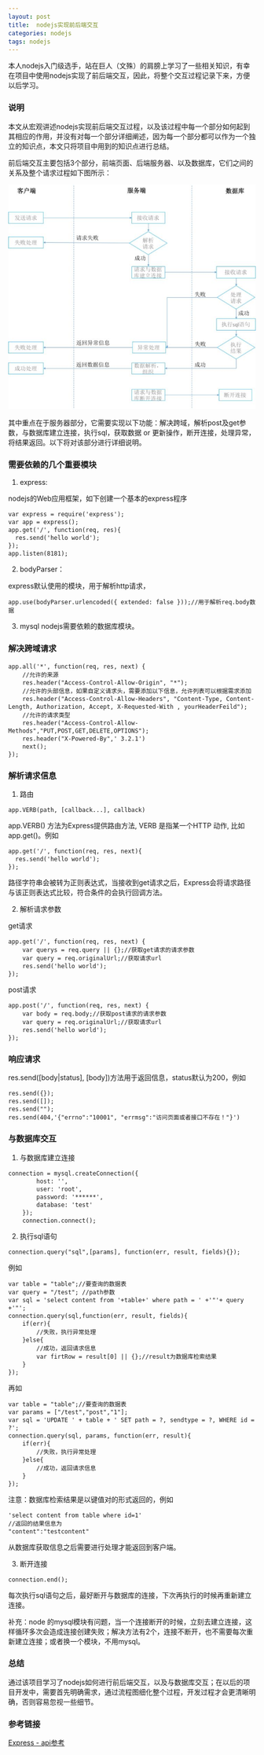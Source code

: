 ```yaml
---
layout: post
title:  nodejs实现前后端交互
categories: nodejs
tags: nodejs
---
```


本人nodejs入门级选手，站在巨人（文殊）的肩膀上学习了一些相关知识，有幸在项目中使用nodejs实现了前后端交互，因此，将整个交互过程记录下来，方便以后学习。

### 说明
本文从宏观讲述nodejs实现前后端交互过程，以及该过程中每一个部分如何起到其相应的作用，并没有对每一个部分详细阐述，因为每一个部分都可以作为一个独立的知识点，本文只将项目中用到的知识点进行总结。

前后端交互主要包括3个部分，前端页面、后端服务器、以及数据库，它们之间的关系及整个请求过程如下图所示：

![Alt text]( /images/前后端交互.jpg "前后端交互")

其中重点在于服务器部分，它需要实现以下功能：解决跨域，解析post及get参数，与数据库建立连接，执行sql，获取数据 or 更新操作，断开连接，处理异常，将结果返回。以下将对该部分进行详细说明。

### 需要依赖的几个重要模块
1. express:

nodejs的Web应用框架，如下创建一个基本的express程序
```
var express = require('express');
var app = express();
app.get('/', function(req, res){
  res.send('hello world');
});
app.listen(8181);
```
2. bodyParser：

express默认使用的模块，用于解析http请求，

```
app.use(bodyParser.urlencoded({ extended: false }));//用于解析req.body数据
```
3. mysql
nodejs需要依赖的数据库模块。

### 解决跨域请求
```
app.all('*', function(req, res, next) {
    //允许的来源
    res.header("Access-Control-Allow-Origin", "*");
    //允许的头部信息，如果自定义请求头，需要添加以下信息，允许列表可以根据需求添加
    res.header("Access-Control-Allow-Headers", "Content-Type, Content-Length, Authorization, Accept, X-Requested-With , yourHeaderFeild");
    //允许的请求类型
    res.header("Access-Control-Allow-Methods","PUT,POST,GET,DELETE,OPTIONS");
    res.header("X-Powered-By",' 3.2.1')
    next();
});
```

### 解析请求信息
1. 路由
```
app.VERB(path, [callback...], callback)
```
app.VERB() 方法为Express提供路由方法, VERB 是指某一个HTTP 动作, 比如 app.get()。例如
```
app.get('/', function(req, res, next){
  res.send('hello world');
});
```
路径字符串会被转为正则表达式，当接收到get请求之后，Express会将请求路径与该正则表达式比较，符合条件的会执行回调方法。

2. 解析请求参数

get请求
```
app.get('/', function(req, res, next) {
    var querys = req.query || {};//获取get请求的请求参数
    var query = req.originalUrl;//获取请求url
    res.send('hello world');
});
```

post请求
```
app.post('/', function(req, res, next) {
    var body = req.body;//获取post请求的请求参数
    var query = req.originalUrl;//获取请求url
    res.send('hello world');
});
```

### 响应请求
res.send([body|status], [body])方法用于返回信息，status默认为200，例如

```
res.send({});
res.send([]);
res.send("");
res.send(404,'{"errno":"10001", "errmsg":"访问页面或者接口不存在！"}')
```
### 与数据库交互
1. 与数据库建立连接
```
connection = mysql.createConnection({
        host: '',
        user: 'root',
        password: '******',
        database: 'test'
    });
    connection.connect();
```
2. 执行sql语句
```
connection.query("sql",[params], function(err, result, fields){});
```
例如
```
var table = "table";//要查询的数据表
var query = "/test"; //path参数
var sql = 'select content from '+table+' where path = ' +'"'+ query +'"';
connection.query(sql,function(err, result, fields){
    if(err){
        //失败，执行异常处理
    }else{
        //成功，返回请求信息
        var firtRow = result[0] || {};//result为数据库检索结果
    }
});
```
再如
```
var table = "table";//要查询的数据表
var params = ["/test","post","1"];
var sql = 'UPDATE ' + table + ' SET path = ?, sendtype = ?, WHERE id = ?';
connection.query(sql, params, function(err, result){
    if(err){
        //失败，执行异常处理
    }else{
        //成功，返回请求信息
    }
});
```
注意：数据库检索结果是以键值对的形式返回的，例如
```
'select content from table where id=1'
//返回的结果信息为
"content":"testcontent"
```
从数据库获取信息之后需要进行处理才能返回到客户端。

3. 断开连接
```
connection.end();
```
每次执行sql语句之后，最好断开与数据库的连接，下次再执行的时候再重新建立连接。

补充：node 的mysql模块有问题，当一个连接断开的时候，立刻去建立连接，这样循环多次会造成连接创建失败；解决方法有2个，连接不断开，也不需要每次重新建立连接；或者换一个模块，不用mysql。

### 总结
通过该项目学习了nodejs如何进行前后端交互，以及与数据库交互；在以后的项目开发中，需要首先明确需求，通过流程图细化整个过程，开发过程才会更清晰明确，否则容易忽视一些细节。
### 参考链接

[Express - api参考](http://expressjs.jser.us/3x_zh-cn/api.html#req.params)


